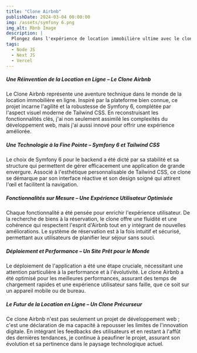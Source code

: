 ```yaml
---
title: "Clone Airbnb"
publishDate: 2024-03-04 00:00:00
img: /assets/symfony 6.png
img_alt: Rbnb Image
description: |
  Plongez dans l'expérience de location immobilière ultime avec le clone Airbnb de Régis Laffond, un projet conçu avec la précision de Symfony 6 et l'élégance de Tailwind CSS. Ce portfolio démontre une compétence technique raffinée, créant une interface utilisateur intuitive qui reflète l'expérience Airbnb originale avec une touche personnelle et des améliorations fonctionnelles.
tags:
  - Node JS
  - Next JS
  - Vercel
---
```

##### Une Réinvention de la Location en Ligne – Le Clone Airbnb
Le Clone Airbnb représente une aventure technique dans le monde de la location immobilière en ligne. Inspiré par la plateforme bien connue, ce projet incarne l'agilité et la robustesse de Symfony 6, complétée par l'aspect visuel moderne de Tailwind CSS. En reconstruisant les fonctionnalités clés, j'ai non seulement assimilé les complexités du développement web, mais j'ai aussi innové pour offrir une expérience améliorée.

##### Une Technologie à la Fine Pointe – Symfony 6 et Tailwind CSS
Le choix de Symfony 6 pour le backend a été dicté par sa stabilité et sa structure qui permettent de gérer efficacement une application de grande envergure. Associé à l'esthétique personnalisable de Tailwind CSS, ce clone se démarque par son interface réactive et son design soigné qui attirent l'œil et facilitent la navigation.


##### Fonctionnalités sur Mesure – Une Expérience Utilisateur Optimisée
Chaque fonctionnalité a été pensée pour enrichir l'expérience utilisateur. De la recherche de biens à la réservation, le clone offre une fluidité et une cohérence qui respectent l'esprit d'Airbnb tout en y intégrant de nouvelles améliorations. Le système de réservation est à la fois intuitif et sécurisé, permettant aux utilisateurs de planifier leur séjour sans souci.

##### Déploiement et Performance – Un Site Prêt pour le Monde
Le déploiement de l'application a été une étape cruciale, nécessitant une attention particulière à la performance et à l'évolutivité. Le clone Airbnb a été optimisé pour les meilleures performances, assurant des temps de chargement rapides et une expérience utilisateur sans faille, que ce soit sur un appareil mobile ou de bureau.



##### Le Futur de la Location en Ligne – Un Clone Précurseur
Ce clone Airbnb n'est pas seulement un projet de développement web ; c'est une déclaration de ma capacité à repousser les limites de l'innovation digitale. En intégrant les feedbacks des utilisateurs et en restant à l'affût des dernières tendances, je continue à peaufiner le projet, assurant son évolution et sa pertinence dans le paysage technologique actuel.

